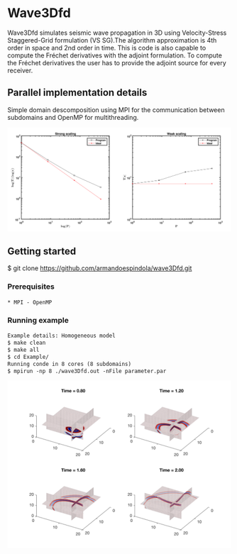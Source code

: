 # Wave3Dfd

Wave3Dfd simulates seismic wave propagation in 3D using Velocity-Stress Staggered-Grid formulation (VS SG).The algorithm approximation is 4th order in space and 2nd order in time. This is code is also capable to compute the Fréchet derivatives with the adjoint formulation. To compute the Fréchet derivatives the user has to provide the adjoint source for every receiver.

## Parallel implementation details

Simple domain descomposition using MPI for the communication between subdomains and OpenMP for multithreading.

![Scaling](images/scaling.png)

## Getting started
   $ git clone https://github.com/armandoespindola/wave3Dfd.git

### Prerequisites
    * MPI - OpenMP

### Running example
    Example details: Homogeneous model
    $ make clean
    $ make all
    $ cd Example/
    Running conde in 8 cores (8 subdomains) 
    $ mpirun -np 8 ./wave3Dfd.out -nFile parameter.par

![Snapshots](images/snapshots.png)